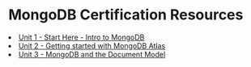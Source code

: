 # MongoDB Certification Resources

<li class="masthead__menu-item">
    <a href="/mongodb-certification/unit1.html">Unit 1 - Start Here - Intro to MongoDB</a>
</li>
<li class="masthead__menu-item">
    <a href="/mongodb-certification/unit2.html">Unit 2 - Getting started with MongoDB Atlas</a>
</li>
<li class="masthead__menu-item">
    <a href="/mongodb-certification/unit3.html">Unit 3 - MongoDB and the Document Model</a>
</li>

